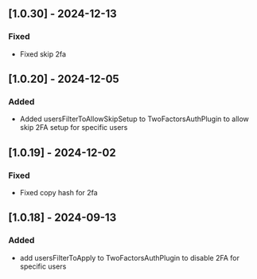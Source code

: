 ## [1.0.30] - 2024-12-13

### Fixed

- Fixed skip 2fa

## [1.0.20] - 2024-12-05

### Added

- Added usersFilterToAllowSkipSetup to TwoFactorsAuthPlugin to allow skip 2FA setup for specific users

## [1.0.19] - 2024-12-02

### Fixed

- Fixed copy hash for 2fa

## [1.0.18] - 2024-09-13

### Added

- add usersFilterToApply to TwoFactorsAuthPlugin to disable 2FA for specific users